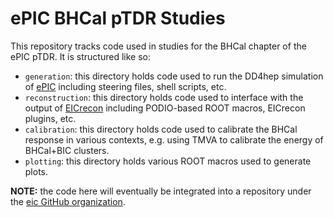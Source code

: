 # ePIC BHCal pTDR Studies

This repository tracks code used in studies for the BHCal chapter of
the ePIC pTDR. It is structured like so:

  - `generation`: this directory holds code used to run the
    DD4hep simulation of [ePIC](https://github.com/eic/epic)
    including steering files, shell scripts, etc.
  - `reconstruction`: this directory holds code used to interface
    with the output of [EICrecon](https://github.com/eic/EICrecon)
    including PODIO-based ROOT macros, EICrecon plugins, etc.
  - `calibration`: this directory holds code used to calibrate
    the BHCal response in various contexts, e.g. using TMVA
    to calibrate the energy of BHCal+BIC clusters.
  - `plotting`: this directory holds various ROOT macros
    used to generate plots.

**NOTE:** the code here will eventually be integrated into a
repository under the [eic GitHub organization](https://github.com/eic).
